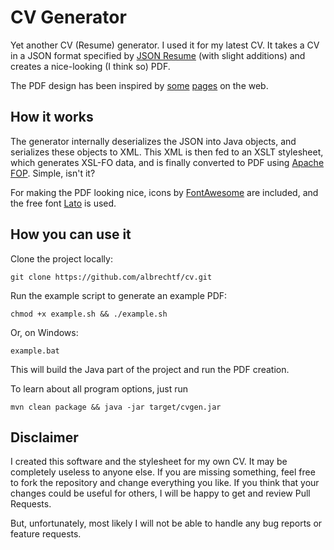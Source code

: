 # CV Generator

Yet another CV (Resume) generator. I used it for my latest CV. It takes a CV in a JSON format specified
by [JSON Resume](https://github.com/jsonresume) (with slight additions) and creates a nice-looking (I think so) PDF.

The PDF design has been inspired by [some](https://venngage.com/blog/infographic-resume-template/) 
[pages](https://www.rapiddweller.com/pete.html) on the web.

## How it works

The generator internally deserializes the JSON into Java objects, and serializes these objects to XML.
This XML is then fed to an XSLT stylesheet, which generates XSL-FO data, and is finally converted to
PDF using [Apache FOP](https://xmlgraphics.apache.org/fop/). Simple, isn't it?

For making the PDF looking nice, icons by [FontAwesome](https://fontawesome.com/) are included, and the free font [Lato](http://www.latofonts.com/lato-free-fonts/) is used.

## How you can use it

Clone the project locally:

    git clone https://github.com/albrechtf/cv.git
    
Run the example script to generate an example PDF:

    chmod +x example.sh && ./example.sh
    
Or, on Windows:

    example.bat
    
This will build the Java part of the project and run the PDF creation.

To learn about all program options, just run

    mvn clean package && java -jar target/cvgen.jar


## Disclaimer

I created this software and the stylesheet for my own CV. It may be completely useless to anyone else. If you are missing something, feel free to fork the repository and change everything you like. If you think that your changes could be useful for others, I will be happy to get and review Pull Requests.

But, unfortunately, most likely I will not be able to handle any bug reports or feature requests.
